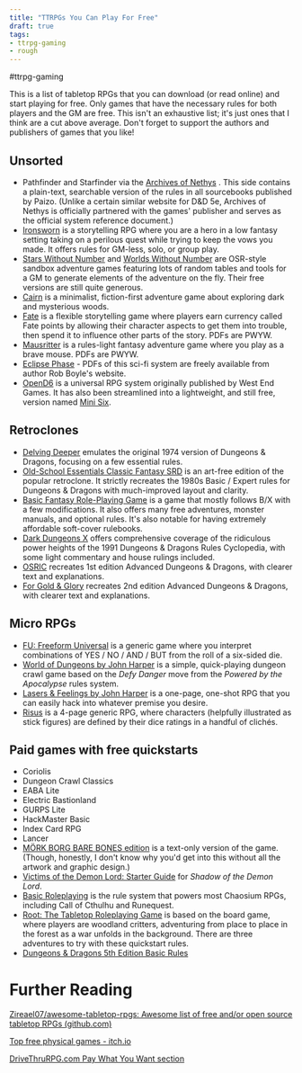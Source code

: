 ```yaml
---
title: "TTRPGs You Can Play For Free"
draft: true
tags:
- ttrpg-gaming 
- rough
---
```


#ttrpg-gaming

This is a list of tabletop RPGs that you can download (or read online) and start playing for free. Only games that have the necessary rules for both players and the GM are free. This isn't an exhaustive list; it's just ones that I think are a cut above average. Don't forget to support the authors and publishers of games that you like!

## Unsorted

- Pathfinder and Starfinder via the [Archives of Nethys](https://2e.aonprd.com/PlayersGuide.aspx) . This side contains a plain-text, searchable version of the rules in all sourcebooks published by Paizo. (Unlike a certain similar website for D&D 5e, Archives of Nethys is officially partnered with the games' publisher and serves as the official system reference document.)
- [Ironsworn](https://www.ironswornrpg.com/) is a storytelling RPG where you are a hero in a low fantasy setting taking on a perilous quest while trying to keep the vows you made. It offers rules for GM-less, solo, or group play.
- [Stars Without Number](https://www.drivethrurpg.com/product/230009/Stars-Without-Number-Revised-Edition-Free-Version) and [Worlds Without Number](https://www.drivethrurpg.com/product/348809/Worlds-Without-Number-Free-Edition) are OSR-style sandbox adventure games featuring lots of random tables and tools for a GM to generate elements of the adventure on the fly. Their free versions are still quite generous.
- [Cairn](https://cairnrpg.com/) is a minimalist, fiction-first adventure game about exploring dark and mysterious woods.
- [Fate](https://evilhat.com/product/fate-core-system/) is a flexible storytelling game where players earn currency called Fate points by allowing their character aspects to get them into trouble, then spend it to influence other parts of the story. PDFs are PWYW.
- [Mausritter](https://mausritter.com/) is a rules-light fantasy adventure game where you play as a brave mouse. PDFs are PWYW.
- [Eclipse Phase](https://robboyle.info/#eclipse-phase-pdfs) - PDFs of this sci-fi system are freely available from author Rob Boyle's website.
- [OpenD6](http://opend6project.org/) is a universal RPG system originally published by West End Games. It has also been streamlined into a lightweight, and still free, version named [Mini Six](https://www.drivethrurpg.com/product/144558/Mini-Six-Bare-Bones-Edition).

## Retroclones

- [Delving Deeper](https://ddo.immersiveink.com/) emulates the original 1974 version of Dungeons & Dragons, focusing on a few essential rules.
- [Old-School Essentials Classic Fantasy SRD](https://oldschoolessentials.necroticgnome.com/srd/index.php/Main_Page) is an art-free edition of the popular retroclone. It strictly recreates the 1980s Basic / Expert rules for Dungeons & Dragons with much-improved layout and clarity.
- [Basic Fantasy Role-Playing Game](https://www.basicfantasy.org/) is a game that mostly follows B/X with a few modifications. It also offers many free adventures, monster manuals, and optional rules. It's also notable for having extremely affordable soft-cover rulebooks.
- [Dark Dungeons X](https://www.drivethrurpg.com/product/310711/Dark-Dungeons-X) offers comprehensive coverage of the ridiculous power heights of the 1991 Dungeons & Dragons Rules Cyclopedia, with some light commentary and house rulings included.
- [OSRIC](https://osricrpg.com/) recreates 1st edition Advanced Dungeons & Dragons, with clearer text and explanations.
- [For Gold & Glory](https://www.drivethrurpg.com/product/156530/For-Gold--Glory) recreates 2nd edition Advanced Dungeons & Dragons, with clearer text and explanations.

## Micro RPGs

- [FU: Freeform Universal](https://www.perilplanet.com/freeform-universal/) is a generic game where you interpret combinations of YES / NO / AND / BUT from the roll of a six-sided die.
- [World of Dungeons by John Harper](https://johnharper.itch.io/world-of-dungeons) is a simple, quick-playing dungeon crawl game based on the *Defy Danger* move from the *Powered by the Apocalypse* rules system.
- [Lasers & Feelings by John Harper](https://johnharper.itch.io/lasers-feelings) is a one-page, one-shot RPG that you can easily hack into whatever premise you desire.
- [Risus](https://www.risusiverse.com/) is a 4-page generic RPG, where characters (helpfully illustrated as stick figures) are defined by their dice ratings in a handful of clichés.

## Paid games with free quickstarts

- Coriolis
- Dungeon Crawl Classics
- EABA Lite
- Electric Bastionland
- GURPS Lite
- HackMaster Basic
- Index Card RPG
- Lancer
- [MÖRK BORG BARE BONES edition](https://morkborg.com/content/)  is a text-only version of the game. (Though, honestly, I don't know why you'd get into this without all the artwork and graphic design.)
- [Victims of the Demon Lord: Starter Guide](https://www.drivethrurpg.com/product/156576/Victims-of-the-Demon-Lord-Starter-Guide) for *Shadow of the Demon Lord*.
- [Basic Roleplaying](https://www.chaosium.com/basic-roleplaying/) is the rule system that powers most Chaosium RPGs, including Call of Cthulhu and Runequest.
- [Root: The Tabletop Roleplaying Game](https://www.drivethrurpg.com/product/288366/Root-The-Tabletop-Roleplaying-Game-Quickstart) is based on the board game, where players are woodland critters, adventuring from place to place in the forest as a war unfolds in the background. There are three adventures to try with these quickstart rules.
- [Dungeons & Dragons 5th Edition Basic Rules](https://www.dndbeyond.com/sources/basic-rules) 


# Further Reading

[Zireael07/awesome-tabletop-rpgs: Awesome list of free and/or open source tabletop RPGs (github.com)](https://github.com/Zireael07/awesome-tabletop-rpgs)

[Top free physical games - itch.io](https://itch.io/physical-games/free)

[DriveThruRPG.com Pay What You Want section](https://www.drivethrurpg.com/browse.php?pwyw=true)